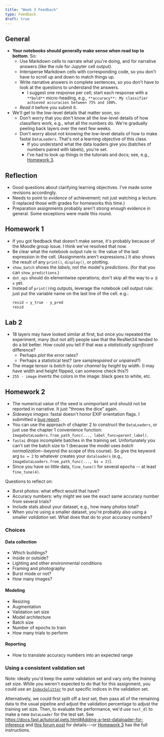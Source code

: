 ```yaml
---
title: "Week 3 Feedback"
type: Feedback
draft: true
---
```


## General

- **Your notebooks should generally make sense when read top to bottom**. So:
  - Use Markdown cells to narrate what you're doing, and for narrative answers (like the rule for Jupyter cell output).
  - Intersperse Markdown cells with corresponding code, so you don't have to scroll up and down to match things up.
  - Write narrative answers in complete sentences, so you don't have to look at the questions to understand the answers.
    - I suggest one response per cell; start each response with a `**bold**` micro-heading, e.g., `**accuracy**: My classifier achieved accuracies between 75% and 100%.`
  - *Read it* before you submit it.
- We'll get to the low-level details that matter soon, so:
  - Don't worry that you don't know all the low-level details of how classifiers work, e.g., what all the numbers do. We're gradually peeling back layers over the next few weeks.
  - Don't worry about not knowing the low-level details of how to make fastai `DataLoaders`. That's not a learning objective of this class.
    - If you understand what the data loaders give you (batches of numbers paired with labels), you're set.
    - I've had to look up things in the tutorials and docs; see, e.g., [Homework 3](../homework/).

## Reflection

- Good questions about clarifying learning objectives. I've made some revisions accordingly.
- Needs to point to *evidence* of achievement; not just watching a lecture. (I replaced those with grades for homeworks this time.)
- Preparation assignments probably aren't strong enough evidence in general. Some exceptions were made this round.

## Homework 1

- If you got feedback that doesn't make sense, it's probably because of the Moodle group issue. I think we've resolved that now.
- Be clear what the notebook output rule is: the value of the last expression in the cell. (Assignments aren't expressions.) It also shows the result of any `print()`, `display()`, or plotting.
- `show_batch` shows the *labels*, not the model's *predictions*. (for that you can `show_predictions`.)
- `dot_ops` should do elementwise operations; don't skip all the way to `w @ x` yet.
- Instead of `print()`ing outputs, leverage the notebook cell output rule: just put the variable name on the last line of the cell. e.g.:
    ```python
    resid = y_true - y_pred
    resid
    ```

## Lab 2

- 18 layers may have looked similar at first, but once you repeated the experiment, many (but not all!) people saw that the ResNet34 tended to do a bit better. How could you tell if that was a *statistically significant* difference?
  - Perhaps *plot* the error rates?
  - Perhaps a statistical test? (are samples*paired* or *unpaired*?)
- The image tensor is *batch* by *color channel* by *height* by *width*. (I may have width and height flipped, can someone check this?)
- `255 - image` *inverts* the colors in the image: black goes to white, etc.

## Homework 2

- The numerical value of the seed is unimportant and should not be reported in narrative. It just "throws the dice" again.
- *Sideways images*: fastai doesn't honor EXIF orientation flags. I submitted a [bug report](https://github.com/fastai/fastai/issues/3565).
- You can use the approach of chapter 2 to construct the `DataLoaders`, or just use the chapter 1 convenience function: `ImageDataLoaders.from_path_func(..., label_func=parent_label)`.
- `fastai` drops incomplete batches in the training set. Unfortunately you can't set the batch size to 1 (because the model uses *batch normalization*--beyond the scope of this course). So give the keyword arg `bs = 2` to whatever creates your `dataloaders` (e.g., `ImageDataLoaders.from_path_func(..., bs = 2)`).
- Since you have so little data, `fine_tune()` for several epochs -- at least `fine_tune(4)`.

Questions to reflect on:

- Burst photos: what effect would that have?
- Accuracy numbers: why might we see the exact same accuracy number from several trials?
- Include stats about your dataset, e.g., how many photos total?
- When you're using a smaller dataset, you're probably also using a smaller *validation* set. What does that do to your accuracy numbers?

### Choices

#### Data collection

- Which buildings?
- Inside or outside?
- Lighting and other environmental conditions
- Framing and photography
- Burst mode or not?
- How many images?

#### Modeling

- Resizing
- Augmentation
- Validation set size
- Model architecture
- Batch size
- Number of epochs to train
- How many trials to perform

#### Reporting

- How to translate accuracy numbers into an expected range


### Using a consistent validation set

Note: ideally you'd keep the *same* validation set and vary only the *training* set size. While you weren't expected to do that for this assignment, you could use an [`IndexSplitter`](https://docs.fast.ai/data.transforms.html#IndexSplitter) to put specific indices in the validation set.

Alternatively, we could first split off a *test* set, then pass all of the remaining data to the usual pipeline and adjust the validation percentage to adjust the training set size. Then, to evaluate the performance, we'd use `test_dl` to make a new `DataLoader` for the test set. See <https://docs.fast.ai/tutorial.pets.html#Adding-a-test-dataloader-for-inference> and [this forum post](https://forums.fast.ai/t/a-brief-guide-to-test-sets-in-v2-you-can-do-labelled-now-too/57054) for details---or [Homework 3](../homework/) has the full instructions.
